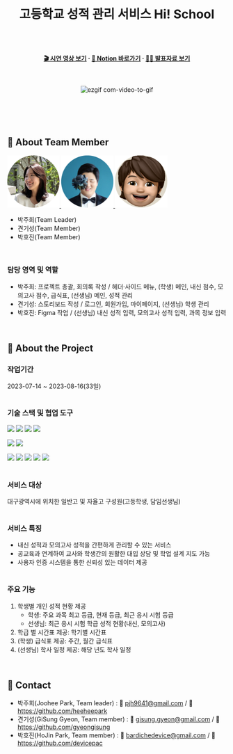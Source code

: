 <div align="center">

  <h1>고등학교 성적 관리 서비스 Hi! School</h1>
  <br><br>
  
  
<!-- Badges -->
<!-- Screenshots -->
<h4>
<a href="https://www.youtube.com/watch?v=R0n2SBrBQeA">🎬 시연 영상 보기</a>
  <span> · </span>
   <a href="https://heeheepark.notion.site/Hi-School-0796937a33334c028dcedd21ef9ccf28?pvs=4">📑 Notion 바로가기</a>
  <span> · </span>
    <a href="https://www.canva.com/design/DAFq6ul3FIQ/FWsmdrQ-RLDoM2DY87YasA/view?utm_content=DAFq6ul3FIQ&utm_campaign=designshare&utm_medium=link&utm_source=publishsharelink">🙋‍♀️ 발표자료 보기</a>
</h4>
<br>

![ezgif com-video-to-gif](https://github.com/heeheepark/hischool/assets/101806077/de0c8023-fce7-479d-95b3-1b347f87760a)

<h4>
   
  </h4>
</div>

<br /><br><br>

<!-- TechStack -->

## :space_invader: About Team Member

<a href="https://github.com/heeheepark">
  <img src="/src/assets/developer1.png" width="120px" height="120px"/>
</a>
<a href="https://github.com/gyeongisung">
<img src="/src/assets/developer2.png" width="120px" height="120px">
</a>
<a href="https://github.com/devicepac">
<img src="/src/assets/developer3.png" width="120px" height="120px">
</a>

- 박주희(Team Leader)
- 견기성(Team Member)
- 박호진(Team Member)

<br>

### 담당 영역 및 역할

- 박주희: 프로젝트 총괄, 회의록 작성 / 헤더·사이드 메뉴, (학생) 메인, 내신 점수, 모의고사 점수, 급식표, (선생님) 메인, 성적 관리
- 견기성: 스토리보드 작성 / 로그인, 회원가입, 마이페이지, (선생님) 학생 관리
- 박호진: Figma 작업 / (선생님) 내신 성적 입력, 모의고사 성적 입력, 과목 정보 입력

<br>
<!-- About the Project -->

## :star2: About the Project

### 작업기간

2023-07-14 ~ 2023-08-16(33일)
<br><br>

<!-- Getting Started -->

### 기술 스택 및 협업 도구

<img src="https://img.shields.io/badge/React-61DAFB?style=flat&logo=React&logoColor=white" /> <img src="https://img.shields.io/badge/HTML5-E34F26?style=flat&logo=HTML5&logoColor=white" /> <img src="https://img.shields.io/badge/CSS3-1572B6?style=flat&logo=CSS3&logoColor=white" /> <img src="https://img.shields.io/badge/JavaScript-F7DF1E?style=flat&logo=JavaScript&logoColor=white" /> 

<img src="https://img.shields.io/badge/Styled_component-DB7093?style=flat&logo=styledcomponents&logoColor=white" /> <img src="https://img.shields.io/badge/fontawesome-528DD7?style=flat&logo=fontawesome&logoColor=white" /> 


<img src="https://img.shields.io/badge/GitHub-181717?style=flat&logo=GitHub&logoColor=white" /> <img src="https://img.shields.io/badge/Sourcetree-0052CC?style=flat&logo=Sourcetree&logoColor=white" /> <img src="https://img.shields.io/badge/Slack-4A154B?style=flat&logo=Slack&logoColor=white" /> <img src="https://img.shields.io/badge/Notion-000000?style=flat&logo=Notion&logoColor=white" />  <img src="https://img.shields.io/badge/Figma-F24E1E?style=flat&logo=Figma&logoColor=white" /> 
<br><br>

<!-- Features -->

### 서비스 대상

대구광역시에 위치한 일반고 및 자율고 구성원(고등학생, 담임선생님)
  <br><br>

### 서비스 특징

- 내신 성적과 모의고사 성적을 간편하게 관리할 수 있는 서비스
- 공교육과 연계하여 교사와 학생간의 원활한 대입 상담 및 학업 설계 지도 가능
- 사용자 인증 시스템을 통한 신뢰성 있는 데이터 제공
  <br><br>

### 주요 기능
1. 학생별 개인 성적 현황 제공
   - 학생: 주요 과목 최고 등급, 현재 등급, 최근 응시 시험 등급
   - 선생님: 최근 응시 시험 학급 성적 현황(내신, 모의고사)
2. 학급 별 시간표 제공: 학기별 시간표
3. (학생) 급식표 제공: 주간, 월간 급식표
4. (선생님) 학사 일정 제공: 해당 년도 학사 일정
  <br>

## :handshake: Contact

- 박주희(Joohee Park, Team leader) : 📨 pjh9641@gmail.com / 🔗 https://github.com/heeheepark
- 견기성(GiSung Gyeon, Team member) : 📨 gisung.gyeon@gmail.com / 🔗 https://github.com/gyeongisung
- 박호진(HoJin Park, Team member) : 📨 bardichedevice@gmail.com / 🔗 https://github.com/devicepac
